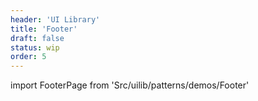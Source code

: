 ```yaml
---
header: 'UI Library'
title: 'Footer'
draft: false
status: wip
order: 5
---
```


<!--
  ATTENTION: This file is auto generated by using "makeDemosFactory".
  Do not change the content!
-->

import FooterPage from 'Src/uilib/patterns/demos/Footer'

<FooterPage />
